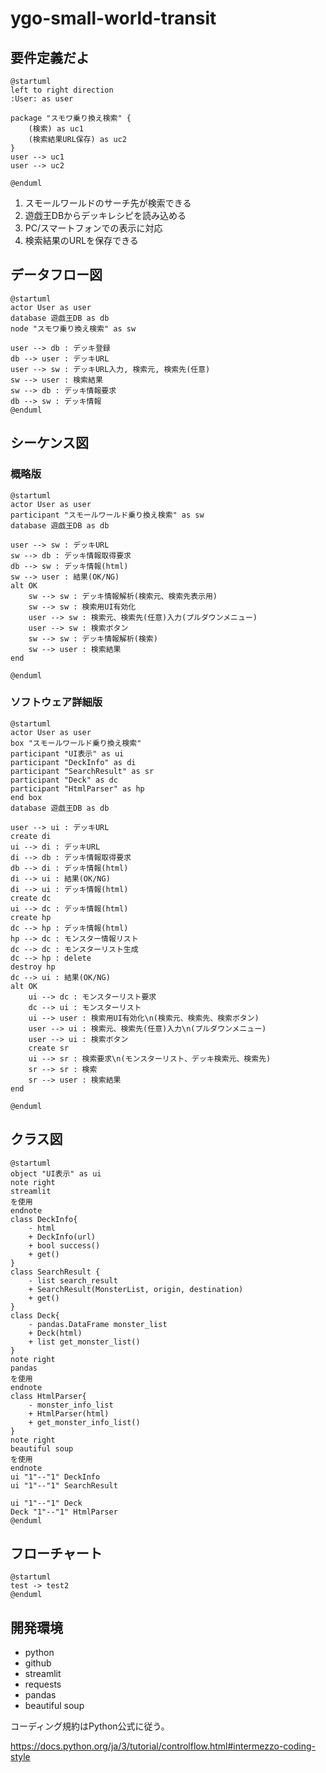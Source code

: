 # ygo-small-world-transit

## 要件定義だよ

```plantuml
@startuml
left to right direction
:User: as user

package "スモワ乗り換え検索" {
    (検索) as uc1
    (検索結果URL保存) as uc2
}
user --> uc1
user --> uc2

@enduml
```

1. スモールワールドのサーチ先が検索できる
1. 遊戯王DBからデッキレシピを読み込める
1. PC/スマートフォンでの表示に対応
1. 検索結果のURLを保存できる

## データフロー図

```plantuml
@startuml
actor User as user
database 遊戯王DB as db
node "スモワ乗り換え検索" as sw

user --> db : デッキ登録
db --> user : デッキURL
user --> sw : デッキURL入力, 検索元, 検索先(任意)
sw --> user : 検索結果
sw --> db : デッキ情報要求
db --> sw : デッキ情報
@enduml
```

## シーケンス図

### 概略版

```plantuml
@startuml
actor User as user
participant "スモールワールド乗り換え検索" as sw
database 遊戯王DB as db

user --> sw : デッキURL
sw --> db : デッキ情報取得要求
db --> sw : デッキ情報(html)
sw --> user : 結果(OK/NG)
alt OK
    sw --> sw : デッキ情報解析(検索元、検索先表示用)
    sw --> sw : 検索用UI有効化
    user --> sw : 検索元、検索先(任意)入力(プルダウンメニュー)
    user --> sw : 検索ボタン
    sw --> sw : デッキ情報解析(検索)
    sw --> user : 検索結果
end

@enduml
```

### ソフトウェア詳細版

```plantuml
@startuml
actor User as user
box "スモールワールド乗り換え検索"
participant "UI表示" as ui
participant "DeckInfo" as di
participant "SearchResult" as sr
participant "Deck" as dc
participant "HtmlParser" as hp
end box
database 遊戯王DB as db

user --> ui : デッキURL
create di
ui --> di : デッキURL
di --> db : デッキ情報取得要求
db --> di : デッキ情報(html)
di --> ui : 結果(OK/NG)
di --> ui : デッキ情報(html)
create dc
ui --> dc : デッキ情報(html)
create hp
dc --> hp : デッキ情報(html)
hp --> dc : モンスター情報リスト
dc --> dc : モンスターリスト生成
dc --> hp : delete
destroy hp
dc --> ui : 結果(OK/NG)
alt OK
    ui --> dc : モンスターリスト要求
    dc --> ui : モンスターリスト
    ui --> user : 検索用UI有効化\n(検索元、検索先、検索ボタン)
    user --> ui : 検索元、検索先(任意)入力\n(プルダウンメニュー)
    user --> ui : 検索ボタン
    create sr
    ui --> sr : 検索要求\n(モンスターリスト、デッキ検索元、検索先)
    sr --> sr : 検索
    sr --> user : 検索結果
end

@enduml
```

## クラス図

```plantuml
@startuml
object "UI表示" as ui
note right
streamlit
を使用
endnote
class DeckInfo{
    - html
    + DeckInfo(url)
    + bool success()
    + get()
}
class SearchResult {
    - list search_result
    + SearchResult(MonsterList, origin, destination)
    + get()
}
class Deck{
    - pandas.DataFrame monster_list
    + Deck(html)
    + list get_monster_list()
}
note right
pandas
を使用
endnote
class HtmlParser{
    - monster_info_list
    + HtmlParser(html)
    + get_monster_info_list()
}
note right
beautiful soup
を使用
endnote
ui "1"--"1" DeckInfo
ui "1"--"1" SearchResult

ui "1"--"1" Deck
Deck "1"--"1" HtmlParser
@enduml
```

## フローチャート

```plantuml
@startuml
test -> test2
@enduml
```

## 開発環境

* python
* github
* streamlit
* requests
* pandas
* beautiful soup

コーディング規約はPython公式に従う。

https://docs.python.org/ja/3/tutorial/controlflow.html#intermezzo-coding-style
